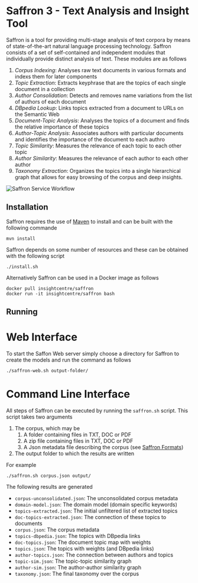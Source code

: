 Saffron 3 - Text Analysis and Insight Tool
==========================================

Saffron is a tool for providing multi-stage analysis of text corpora by means 
of state-of-the-art natural language processing technology. Saffron consists of
a set of self-contained and independent modules that individually provide 
distinct analysis of text. These modules are as follows

1. *Corpus Indexing*: Analyses raw text documents in various formats and indexs
them for later components
2. *Topic Extraction*: Extracts keyphrase that are the topics of each single
document in a collection
3. *Author Consolidation*: Detects and removes name variations from the list 
of authors of each document
4. *DBpedia Lookup*: Links topics extracted from a document to URLs on the 
Semantic Web
5. *Document-Topic Analysis*: Analyses the topics of a document and finds the relative
importance of these topics
6. *Author-Topic Analysis*: Associates authors with particular documents and 
identifies the importance of the document to each authro
7. *Topic Similarity*: Measures the relevance of each topic to each other topic
8. *Author Similarity*: Measures the relevance of each author to each other
author
9. *Taxonomy Extraction*: Organizes the topics into a single hierarchical 
graph that allows for easy browsing of the corpus and deep insights.

![Saffron Service Workflow](https://gitlab.insight-centre.org/johmcc/saffron/raw/master/docs/Saffron%20Services.png)

Installation
------------

Saffron requires the use of [Maven](https://maven.apache.org/) to install and 
can be built with the following commande

    mvn install

Saffron depends on some number of resources and these can be obtained with the
following script

    ./install.sh

Alternatively Saffron can be used in a Docker image as follows

    docker pull insightcentre/saffron
    docker run -it insightcentre/saffron bash

Running
-------

Web Interface
=============

To start the Saffon Web server simply choose a directory for Saffron to create
the models and run the command as follows

    ./saffron-web.sh output-folder/

Command Line Interface
======================

All steps of Saffron can be executed by running the `saffron.sh` script. This 
script takes two arguments

1. The corpus, which may be 
    1. A folder containing files in TXT, DOC or PDF
    2. A zip file containing files in TXT, DOC or PDF
    3. A Json metadata file describing the corpus (see [Saffron Formats](FORMATS.md))
2. The output folder to which the results are written

For example

    ./saffron.sh corpus.json output/

The following results are generated

* `corpus-unconsolidated.json`: The unconsolidated corpus metadata
* `domain-model.json`: The domain model (domain specific keywords)
* `topics-extracted.json`: The initial unfiltered list of extracted topics
* `doc-topics-extracted.json`: The connection of these topics to documents
* `corpus.json`: The corpus metadata
* `topics-dbpedia.json`: The topics with DBpedia links
* `doc-topics.json`: The document topic map with weights
* `topics.json`: The topics with weights (and DBpedia links)
* `author-topics.json`: The connection between authors and topics
* `topic-sim.json`: The topic-topic similarity graph
* `author-sim.json`: The author-author similarity graph
* `taxonomy.json`: The final taxonomy over the corpus
